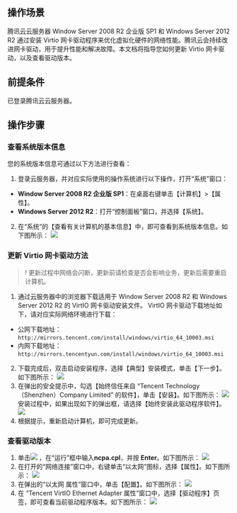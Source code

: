 ## 操作场景

腾讯云云服务器 Window Server 2008 R2 企业版 SP1 和 Windows Server 2012 R2 通过安装 Virtio 网卡驱动程序来优化虚拟化硬件的网络性能。腾讯云会持续改进网卡驱动，用于提升性能和解决故障。本文档将指导您如何更新 Virtio 网卡驱动，以及查看驱动版本。

## 前提条件

已登录腾讯云云服务器。

## 操作步骤

### 查看系统版本信息

您的系统版本信息可通过以下方法进行查看：
1. 登录云服务器，并对应实际使用的操作系统进行以下操作，打开“系统”窗口：
 - **Window Server 2008 R2 企业版 SP1**：在桌面右键单击【计算机】>【属性】。
 - **Windows Server 2012 R2**：打开“控制面板”窗口，并选择【系统】。
2. 在“系统”的【查看有关计算机的基本信息】中，即可查看到系统版本信息。如下图所示：
![](https://main.qcloudimg.com/raw/a812e310eff3567b5111f7ed91c711c4.png)   

### 更新 Virtio 网卡驱动方法
>! 更新过程中网络会闪断，更新前请检查是否会影响业务，更新后需要重启计算机。
>
1. 通过云服务器中的浏览器下载适用于 Window Server 2008 R2 和 Windows Server 2012 R2 的 VirtIO 网卡驱动安装文件。 
VirtIO 网卡驱动下载地址如下，请对应实际网络环境进行下载：
 - 公网下载地址：`http://mirrors.tencent.com/install/windows/virtio_64_10003.msi`
 - 内网下载地址：`http://mirrors.tencentyun.com/install/windows/virtio_64_10003.msi`
2. 下载完成后，双击启动安装程序，选择【典型】安装模式，单击【下一步】。如下图所示：
![](https://main.qcloudimg.com/raw/3d028407c09973f62fbf93b67c8b6be8.png)
3. 在弹出的安全提示中，勾选【始终信任来自 “Tencent Technology（Shenzhen）Company Limited” 的软件】，单击【安装】。如下图所示：
![](https://main.qcloudimg.com/raw/2e9f44161a03e65a13af6bfc31071524.png) 
安装过程中，如果出现如下的弹出框，请选择【始终安装此驱动程序软件】。
![](https://main.qcloudimg.com/raw/fff5cd1b24bf3951742cc5a356c8d078.png)      
4. 根据提示，重新启动计算机，即可完成更新。


### 查看驱动版本

1. 单击<img src="https://main.qcloudimg.com/raw/87d894e564b7e837d9f478298cf2e292.png"  style="margin:0;"> ，在“运行”框中输入**ncpa.cpl**，并按 **Enter**。如下图所示：
![](https://main.qcloudimg.com/raw/958e5f143dfabe5c63d5dec63b0d1292.png)
2. 在打开的“网络连接”窗口中，右键单击“以太网”图标，选择【属性】。如下图所示：
![](https://main.qcloudimg.com/raw/47a14b72bd71150eb126bcdca3d6157c.png)
3. 在弹出的“以太网 属性”窗口中，单击【配置】。如下图所示：
![](https://main.qcloudimg.com/raw/f9e00988e840d775c6ff5f9f789c5172.png)
4. 在 “Tencent VirtIO Ethernet Adapter 属性”窗口中，选择【驱动程序】页签，即可查看当前驱动程序版本。如下图所示：
![](https://main.qcloudimg.com/raw/ce1be9c37b22e945a11e530c39be41d9.png)


